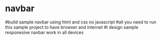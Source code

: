 # navbar
#build sample navbar using html and css no javascript
#all you need to run this sample project to have browser and internet
#i design sample responesive navbar work in all devices
